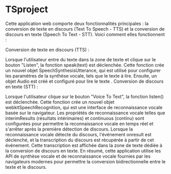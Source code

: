 # TSproject
Cette application web comporte deux fonctionnalités principales : la conversion de texte en discours (Text To Speech - TTS) et la conversion de discours en texte (Speech To Text - STT). Voici comment elles fonctionnent :

Conversion de texte en discours (TTS) :

Lorsque l'utilisateur entre du texte dans la zone de texte et clique sur le bouton "Listen", la fonction speak(text) est déclenchée.
Cette fonction crée un nouvel objet SpeechSynthesisUtterance, qui est utilisé pour configurer les paramètres de la synthèse vocale, tels que le texte à lire.
Ensuite, un objet Audio est créé et configuré pour lire le texte .
Conversion de discours en texte (STT) :

Lorsque l'utilisateur clique sur le bouton "Voice To Text", la fonction listen() est déclenchée.
Cette fonction crée un nouvel objet webkitSpeechRecognition, qui est une interface de reconnaissance vocale basée sur le navigateur.
Les propriétés de reconnaissance vocale telles que interimResults (résultats intérimaires) et continuous (continu) sont configurées pour permettre la reconnaissance vocale en temps réel et s'arrêter après la première détection de discours.
Lorsque la reconnaissance vocale détecte du discours, l'événement onresult est déclenché, et la transcription du discours est récupérée à partir de cet événement.
Cette transcription est affichée dans la zone de texte dédiée à la conversion de discours en texte.
En résumé, cette application utilise les API de synthèse vocale et de reconnaissance vocale fournies par les navigateurs modernes pour permettre la conversion bidirectionnelle entre le texte et le discours.
